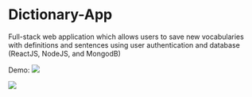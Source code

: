 # Dictionary-App

Full-stack web application which allows users to save new vocabularies 
with definitions and sentences using user authentication and database (ReactJS, NodeJS, and MongodB) 

Demo:
![](demo-1.gif)

![](demo-2.gif)
